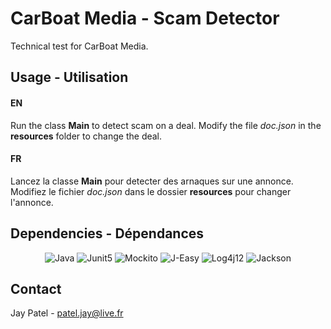 # CarBoat Media - Scam Detector

Technical test for CarBoat Media.

## Usage - Utilisation

#### EN

Run the class **Main** to detect scam on a deal.
Modify the file *doc.json* in the **resources** folder to change the deal.


#### FR

Lancez la classe **Main** pour detecter des arnaques sur une annonce.
Modifiez le fichier *doc.json* dans le dossier **resources** pour changer l'annonce.

## Dependencies - Dépendances

<div align="center">

![Java](https://img.shields.io/badge/Java-14-green.svg)
![Junit5](https://img.shields.io/badge/JUnit-5.5.0-green.svg)
![Mockito](https://img.shields.io/badge/Mockito-2.34.4-green.svg)
![J-Easy](https://img.shields.io/badge/JEasy-4.0.0-green.svg)
![Log4j12](https://img.shields.io/badge/Log4j12-1.7.30-green.svg)
![Jackson](https://img.shields.io/badge/Jackson-2.9.8-green.svg)

</div>

## Contact
Jay Patel - [patel.jay@live.fr](mailto:patel.jay@live.fr)
